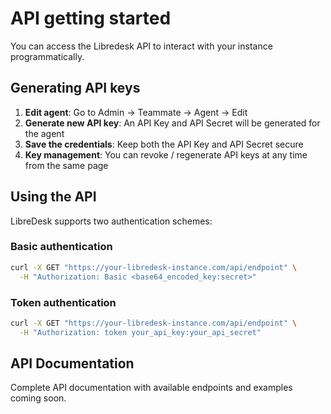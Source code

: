 # API getting started

You can access the Libredesk API to interact with your instance programmatically.

## Generating API keys

1. **Edit agent**: Go to Admin → Teammate → Agent → Edit
2. **Generate new API key**: An API Key and API Secret will be generated for the agent
3. **Save the credentials**: Keep both the API Key and API Secret secure
4. **Key management**: You can revoke / regenerate API keys at any time from the same page

## Using the API

LibreDesk supports two authentication schemes:

### Basic authentication
```bash
curl -X GET "https://your-libredesk-instance.com/api/endpoint" \
  -H "Authorization: Basic <base64_encoded_key:secret>"
```

### Token authentication
```bash
curl -X GET "https://your-libredesk-instance.com/api/endpoint" \
  -H "Authorization: token your_api_key:your_api_secret"
```

## API Documentation

Complete API documentation with available endpoints and examples coming soon.
